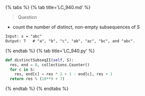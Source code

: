 {% tabs %}
{% tab title='LC_940.md' %}

> Question

* count the number of distinct, non-empty subsequences of S

```txt
Input: s = "abc"
Output: 7   # "a", "b", "c", "ab", "ac", "bc", and "abc".
```

{% endtab %}
{% tab title='LC_940.py' %}

```py
def distinctSubseqII(self, S):
  res, end = 0, collections.Counter()
  for c in S:
    res, end[c] = res * 2 + 1 - end[c], res + 1
  return res % (10**9 + 7)
```

{% endtab %}
{% endtabs %}
